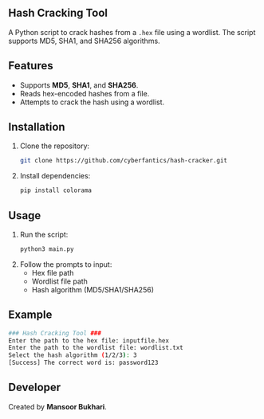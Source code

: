 ## Hash Cracking Tool

A Python script to crack hashes from a `.hex` file using a wordlist. The script supports MD5, SHA1, and SHA256 algorithms.

## Features

- Supports **MD5**, **SHA1**, and **SHA256**.
- Reads hex-encoded hashes from a file.
- Attempts to crack the hash using a wordlist.

## Installation

1. Clone the repository:
   ```bash
   git clone https://github.com/cyberfantics/hash-cracker.git
   ```
2. Install dependencies:
   ```bash
   pip install colorama
   ```

## Usage

1. Run the script:
   ```bash
   python3 main.py
   ```
2. Follow the prompts to input:
   - Hex file path
   - Wordlist file path
   - Hash algorithm (MD5/SHA1/SHA256)

## Example

```bash
### Hash Cracking Tool ###
Enter the path to the hex file: inputfile.hex
Enter the path to the wordlist file: wordlist.txt
Select the hash algorithm (1/2/3): 3
[Success] The correct word is: password123
```

## Developer

Created by **Mansoor Bukhari**.
